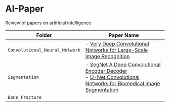 # AI-Paper
Review of papers on artificial intelligence


| Folder | Paper Name |
| --- | --- |
| `Convolutional_Neural_Network` | - [Very Deep Convolutional Networks for Large-Scale Image Recognition](https://github.com/Jugahy/AI-Paper/blob/main/Convolutional%20Neural%20Network/Very%20Deep%20Convolutional%20Networks%20for%20Large-Scale%20Image%20Recognition.ipynb) |
| `Segmentation` | - [SegNet A Deep Convolutional Encoder Decoder](https://github.com/Jugahy/AI-Paper/blob/main/Segmentation/SegNet%20A%20Deep%20Convolutional%20Encoder%20Decoder.pdf)<br> - [U-Net Convolutional Networks for Biomedical Image Segmentation](https://github.com/Jugahy/AI-Paper/blob/main/Segmentation/U-Net%20Convolutional%20Networks%20for%20Biomedical%20Image%20Segmentation.pdf) |
| `Bone_Fracture` ||
